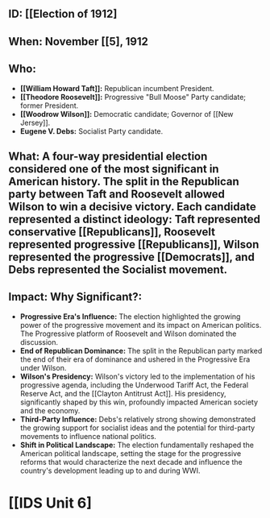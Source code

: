 ## ID: [[Election of 1912]

## When: November [[5], 1912

## Who:
* **[[William Howard Taft]]:** Republican incumbent President.
* **[[Theodore Roosevelt]]:** Progressive "Bull Moose" Party candidate; former President.
* **[[Woodrow Wilson]]:** Democratic candidate; Governor of [[New Jersey]].
* **Eugene V. Debs:** Socialist Party candidate.

## What:  A four-way presidential election considered one of the most significant in American history.  The split in the Republican party between Taft and Roosevelt allowed Wilson to win a decisive victory.  Each candidate represented a distinct ideology: Taft represented conservative [[Republicans]], Roosevelt represented progressive [[Republicans]], Wilson represented the progressive [[Democrats]], and Debs represented the Socialist movement.

## Impact: Why Significant?:
* **Progressive Era's Influence:** The election highlighted the growing power of the progressive movement and its impact on American politics. The Progressive platform of Roosevelt and Wilson dominated the discussion.
* **End of Republican Dominance:** The split in the Republican party marked the end of their era of dominance and ushered in the Progressive Era under Wilson.
* **Wilson's Presidency:** Wilson's victory led to the implementation of his progressive agenda, including the Underwood Tariff Act, the Federal Reserve Act, and the [[Clayton Antitrust Act]].  His presidency, significantly shaped by this win, profoundly impacted American society and the economy.
* **Third-Party Influence:** Debs's relatively strong showing demonstrated the growing support for socialist ideas and the potential for third-party movements to influence national politics.
* **Shift in Political Landscape:** The election fundamentally reshaped the American political landscape, setting the stage for the progressive reforms that would characterize the next decade and influence the country's development leading up to and during WWI.

# [[IDS Unit 6]